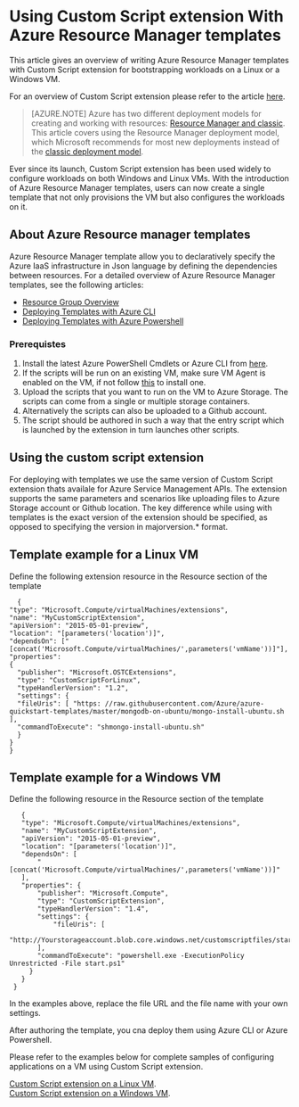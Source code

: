 <properties
   pageTitle="Custom scripts on VMs using templates | Microsoft Azure"
   description="Automate Windows and Linux Azure VM configuration tasks by using the Custom Script extension with Resource Manager templates"
   services="virtual-machines"
   documentationCenter=""
   authors="kundanap"
   manager="timlt"
   editor=""
   tags="azure-resource-manager"/>

<tags
   ms.service="virtual-machines"
   ms.devlang="na"
   ms.topic="article"
   ms.tgt_pltfrm="vm-multiple"
   ms.workload="infrastructure-services"
   ms.date="11/01/2015"
   ms.author="kundanap"/>

# Using Custom Script extension With Azure Resource Manager templates

This article gives an overview of writing Azure Resource Manager templates with Custom Script extension for bootstrapping workloads on a Linux or a Windows VM.

For an overview of Custom Script extension please refer to the article [here](virtual-machines-extensions-customscript.md).

> [AZURE.NOTE] Azure has two different deployment models for creating and working with resources:  [Resource Manager and classic](../resource-manager-deployment-model.md).  This article covers using the Resource Manager deployment model, which Microsoft recommends for most new deployments instead of the [classic deployment model](virtual-machines-extensions-customscript.md).

Ever since its launch, Custom Script extension has been used widely to configure workloads on both Windows and Linux VMs. With the introduction of Azure Resource Manager templates, users can now create a single template that not only provisions the VM but also configures the workloads on it.

## About Azure Resource manager templates

Azure Resource Manager template allow you to declaratively specify the Azure IaaS infrastructure in Json language by defining the dependencies between resources. For a detailed overview of Azure Resource Manager templates, see the following articles:

- [Resource Group Overview](../resource-group-overview)
- [Deploying Templates with Azure CLI](virtual-machines-deploy-rmtemplates-azure-cli)
- [Deploying Templates with Azure Powershell](virtual-machines-deploy-rmtemplates-powershell)

### Prerequistes

1. Install the latest Azure PowerShell Cmdlets or Azure CLI from [here](http://azure.microsoft.com/downloads).
2. If the scripts will be run on an existing VM, make sure VM Agent is enabled on the VM, if not follow [this](virtual-machines-extensions-install) to install one.
3. Upload the scripts that you want to run on the VM to Azure Storage. The scripts can come from a single or multiple storage containers.
4. Alternatively the scripts can also be uploaded to a Github account.
5. The script should be authored in such a way that the entry script which is launched by the extension in turn launches other scripts.

## Using the custom script extension

For deploying with templates we use the same version of  Custom Script extension thats availale for Azure Service Management APIs. The extension supports the same parameters and scenarios like uploading files to Azure Storage account or Github location. The key difference while using with templates is the exact version of the extension should be specified, as opposed to specifying the version in majorversion.* format.

 ## Template example for a Linux VM

Define the following extension resource in the Resource section of the template

      {
    "type": "Microsoft.Compute/virtualMachines/extensions",
    "name": "MyCustomScriptExtension",
    "apiVersion": "2015-05-01-preview",
    "location": "[parameters('location')]",
    "dependsOn": ["[concat('Microsoft.Compute/virtualMachines/',parameters('vmName'))]"],
    "properties":
    {
      "publisher": "Microsoft.OSTCExtensions",
      "type": "CustomScriptForLinux",
      "typeHandlerVersion": "1.2",
      "settings": {
      "fileUris": [ "https: //raw.githubusercontent.com/Azure/azure-quickstart-templates/master/mongodb-on-ubuntu/mongo-install-ubuntu.sh                        ],
      "commandToExecute": "shmongo-install-ubuntu.sh"
      }
    }
    }

## Template example for a Windows VM

Define the following resource in the Resource section of the template

       {
       "type": "Microsoft.Compute/virtualMachines/extensions",
       "name": "MyCustomScriptExtension",
       "apiVersion": "2015-05-01-preview",
       "location": "[parameters('location')]",
       "dependsOn": [
           "[concat('Microsoft.Compute/virtualMachines/',parameters('vmName'))]"
       ],
       "properties": {
           "publisher": "Microsoft.Compute",
           "type": "CustomScriptExtension",
           "typeHandlerVersion": "1.4",
           "settings": {
               "fileUris": [
               "http://Yourstorageaccount.blob.core.windows.net/customscriptfiles/start.ps1"
           ],
           "commandToExecute": "powershell.exe -ExecutionPolicy Unrestricted -File start.ps1"
         }
       }
     }

In the examples above, replace the file URL and the file name with your own settings.

After authoring the template, you cna deploy them using Azure CLI or Azure Powershell.

Please refer to the examples below for complete samples of configuring applications on a VM using Custom Script extension.

<a href="https://github.com/Azure/azure-quickstart-templates/blob/b1908e74259da56a92800cace97350af1f1fc32b/mongodb-on-ubuntu/azuredeploy.json/" target="_blank">Custom Script extension on a Linux VM</a>.
</br>
<a href="https://github.com/Azure/azure-quickstart-templates/blob/b1908e74259da56a92800cace97350af1f1fc32b/201-list-storage-keys-windows-vm/azuredeploy.json/" target="_blank">Custom Script extension on a Windows VM</a>.
